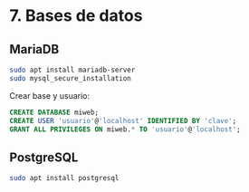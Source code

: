 # 7. Bases de datos

## MariaDB
```bash
sudo apt install mariadb-server
sudo mysql_secure_installation
```

Crear base y usuario:
```sql
CREATE DATABASE miweb;
CREATE USER 'usuario'@'localhost' IDENTIFIED BY 'clave';
GRANT ALL PRIVILEGES ON miweb.* TO 'usuario'@'localhost';
```

## PostgreSQL
```bash
sudo apt install postgresql
```
